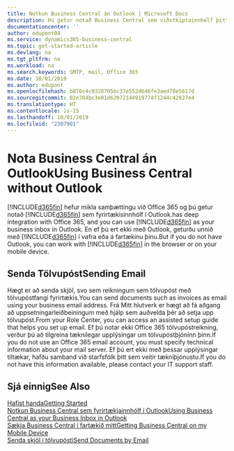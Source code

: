 ```yaml
---
title: Notkun Business Central án Outlook | Microsoft Docs
description: Þú getur notað Business Central sem viðstkiptainnhólf þitt í Outlook því það er samþætt við Office 365. Þú getur líka unnið án Outlook í vafra eða á fartækinu þínu.
documentationcenter: ''
author: edupont04
ms.service: dynamics365-business-central
ms.topic: get-started-article
ms.devlang: na
ms.tgt_pltfrm: na
ms.workload: na
ms.search.keywords: SMTP, mail, Office 365
ms.date: 10/01/2019
ms.author: edupont
ms.openlocfilehash: b876c4c9328705bc37e552d646fe3aed78e5617d
ms.sourcegitcommit: 02e704bc3e01d62072144919774f1244c42827e4
ms.translationtype: HT
ms.contentlocale: is-IS
ms.lasthandoff: 10/01/2019
ms.locfileid: "2307901"
---
```

# <a name="using-business-central-without-outlook"></a><span data-ttu-id="975dc-103">Nota Business Central án Outlook</span><span class="sxs-lookup"><span data-stu-id="975dc-103">Using Business Central without Outlook</span></span>
[!INCLUDE[d365fin](includes/d365fin_md.md)] <span data-ttu-id="975dc-104">hefur mikla samþættingu við Office 365 og þú getur notað [!INCLUDE[d365fin](includes/d365fin_md.md)] sem fyrirtækisinnhólf í Outlook.</span><span class="sxs-lookup"><span data-stu-id="975dc-104">has deep integration with Office 365, and you can use [!INCLUDE[d365fin](includes/d365fin_md.md)] as your business inbox in Outlook.</span></span> <span data-ttu-id="975dc-105">En ef þú ert ekki með Outlook, geturðu unnið með [!INCLUDE[d365fin](includes/d365fin_md.md)] í vafra eða á fartækinu þínu.</span><span class="sxs-lookup"><span data-stu-id="975dc-105">But if you do not have Outlook, you can work with [!INCLUDE[d365fin](includes/d365fin_md.md)] in the browser or on your mobile device.</span></span>  

## <a name="sending-email"></a><span data-ttu-id="975dc-106">Senda Tölvupóst</span><span class="sxs-lookup"><span data-stu-id="975dc-106">Sending Email</span></span>
<span data-ttu-id="975dc-107">Hægt er að senda skjöl, svo sem reikningum sem tölvupóst með tölvupóstfangi fyrirtækis.</span><span class="sxs-lookup"><span data-stu-id="975dc-107">You can send documents such as invoices as email using your business email address.</span></span> <span data-ttu-id="975dc-108">Frá Mitt hlutverk er hægt að fá aðgang að uppsetningarleiðbeiningum með hjálp sem auðvelda þér að setja upp tölvupóst.</span><span class="sxs-lookup"><span data-stu-id="975dc-108">From your Role Center, you can access an assisted setup guide that helps you set up email.</span></span> <span data-ttu-id="975dc-109">Ef þú notar ekki Office 365 tölvupóstreikning, verður þú að tilgreina tæknilegar upplýsingar um tölvupóstþjóninn þinn.</span><span class="sxs-lookup"><span data-stu-id="975dc-109">If you do not use an Office 365 email account, you must specify technical information about your mail server.</span></span> <span data-ttu-id="975dc-110">Ef þú ert ekki með þessar upplýsingar tiltækar, hafðu samband við starfsfólk þitt sem veitir tækniþjónustu.</span><span class="sxs-lookup"><span data-stu-id="975dc-110">If you do not have this information available, please contact your IT support staff.</span></span>  


## <a name="see-also"></a><span data-ttu-id="975dc-111">Sjá einnig</span><span class="sxs-lookup"><span data-stu-id="975dc-111">See Also</span></span>
[<span data-ttu-id="975dc-112">Hafist handa</span><span class="sxs-lookup"><span data-stu-id="975dc-112">Getting Started</span></span>](product-get-started.md)  
[<span data-ttu-id="975dc-113">Notkun Business Central sem fyrirtækjainnhólf í Outlook</span><span class="sxs-lookup"><span data-stu-id="975dc-113">Using Business Central as your Business Inbox in Outlook</span></span>](admin-outlook.md)  
[<span data-ttu-id="975dc-114">Sækja Business Central í fartækið mitt</span><span class="sxs-lookup"><span data-stu-id="975dc-114">Getting Business Central on my Mobile Device</span></span>](install-mobile-app.md)  
[<span data-ttu-id="975dc-115">Senda skjöl í tölvupósti</span><span class="sxs-lookup"><span data-stu-id="975dc-115">Send Documents by Email</span></span>](ui-how-send-documents-email.md)
